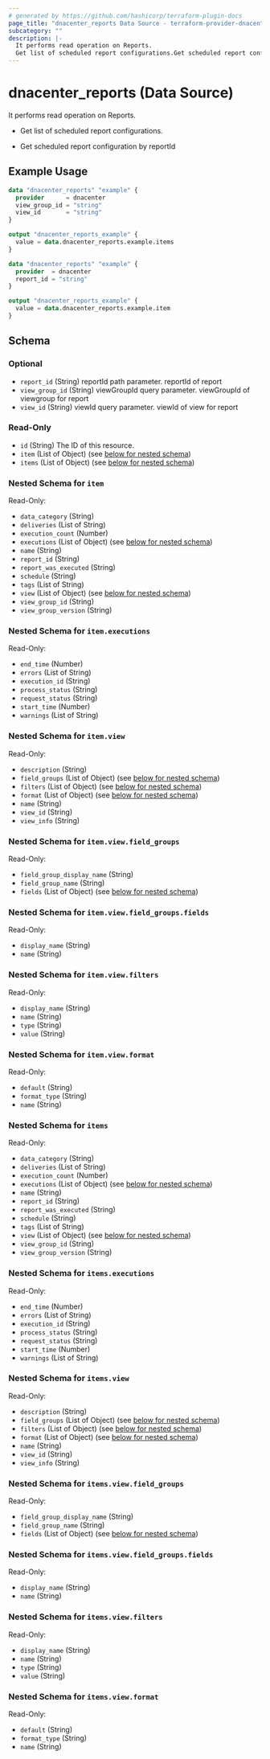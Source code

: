```yaml
---
# generated by https://github.com/hashicorp/terraform-plugin-docs
page_title: "dnacenter_reports Data Source - terraform-provider-dnacenter"
subcategory: ""
description: |-
  It performs read operation on Reports.
  Get list of scheduled report configurations.Get scheduled report configuration by reportId
---
```


# dnacenter_reports (Data Source)

It performs read operation on Reports.

- Get list of scheduled report configurations.

- Get scheduled report configuration by reportId

## Example Usage

```terraform
data "dnacenter_reports" "example" {
  provider      = dnacenter
  view_group_id = "string"
  view_id       = "string"
}

output "dnacenter_reports_example" {
  value = data.dnacenter_reports.example.items
}

data "dnacenter_reports" "example" {
  provider  = dnacenter
  report_id = "string"
}

output "dnacenter_reports_example" {
  value = data.dnacenter_reports.example.item
}
```

<!-- schema generated by tfplugindocs -->
## Schema

### Optional

- `report_id` (String) reportId path parameter. reportId of report
- `view_group_id` (String) viewGroupId query parameter. viewGroupId of viewgroup for report
- `view_id` (String) viewId query parameter. viewId of view for report

### Read-Only

- `id` (String) The ID of this resource.
- `item` (List of Object) (see [below for nested schema](#nestedatt--item))
- `items` (List of Object) (see [below for nested schema](#nestedatt--items))

<a id="nestedatt--item"></a>
### Nested Schema for `item`

Read-Only:

- `data_category` (String)
- `deliveries` (List of String)
- `execution_count` (Number)
- `executions` (List of Object) (see [below for nested schema](#nestedobjatt--item--executions))
- `name` (String)
- `report_id` (String)
- `report_was_executed` (String)
- `schedule` (String)
- `tags` (List of String)
- `view` (List of Object) (see [below for nested schema](#nestedobjatt--item--view))
- `view_group_id` (String)
- `view_group_version` (String)

<a id="nestedobjatt--item--executions"></a>
### Nested Schema for `item.executions`

Read-Only:

- `end_time` (Number)
- `errors` (List of String)
- `execution_id` (String)
- `process_status` (String)
- `request_status` (String)
- `start_time` (Number)
- `warnings` (List of String)


<a id="nestedobjatt--item--view"></a>
### Nested Schema for `item.view`

Read-Only:

- `description` (String)
- `field_groups` (List of Object) (see [below for nested schema](#nestedobjatt--item--view--field_groups))
- `filters` (List of Object) (see [below for nested schema](#nestedobjatt--item--view--filters))
- `format` (List of Object) (see [below for nested schema](#nestedobjatt--item--view--format))
- `name` (String)
- `view_id` (String)
- `view_info` (String)

<a id="nestedobjatt--item--view--field_groups"></a>
### Nested Schema for `item.view.field_groups`

Read-Only:

- `field_group_display_name` (String)
- `field_group_name` (String)
- `fields` (List of Object) (see [below for nested schema](#nestedobjatt--item--view--field_groups--fields))

<a id="nestedobjatt--item--view--field_groups--fields"></a>
### Nested Schema for `item.view.field_groups.fields`

Read-Only:

- `display_name` (String)
- `name` (String)



<a id="nestedobjatt--item--view--filters"></a>
### Nested Schema for `item.view.filters`

Read-Only:

- `display_name` (String)
- `name` (String)
- `type` (String)
- `value` (String)


<a id="nestedobjatt--item--view--format"></a>
### Nested Schema for `item.view.format`

Read-Only:

- `default` (String)
- `format_type` (String)
- `name` (String)




<a id="nestedatt--items"></a>
### Nested Schema for `items`

Read-Only:

- `data_category` (String)
- `deliveries` (List of String)
- `execution_count` (Number)
- `executions` (List of Object) (see [below for nested schema](#nestedobjatt--items--executions))
- `name` (String)
- `report_id` (String)
- `report_was_executed` (String)
- `schedule` (String)
- `tags` (List of String)
- `view` (List of Object) (see [below for nested schema](#nestedobjatt--items--view))
- `view_group_id` (String)
- `view_group_version` (String)

<a id="nestedobjatt--items--executions"></a>
### Nested Schema for `items.executions`

Read-Only:

- `end_time` (Number)
- `errors` (List of String)
- `execution_id` (String)
- `process_status` (String)
- `request_status` (String)
- `start_time` (Number)
- `warnings` (List of String)


<a id="nestedobjatt--items--view"></a>
### Nested Schema for `items.view`

Read-Only:

- `description` (String)
- `field_groups` (List of Object) (see [below for nested schema](#nestedobjatt--items--view--field_groups))
- `filters` (List of Object) (see [below for nested schema](#nestedobjatt--items--view--filters))
- `format` (List of Object) (see [below for nested schema](#nestedobjatt--items--view--format))
- `name` (String)
- `view_id` (String)
- `view_info` (String)

<a id="nestedobjatt--items--view--field_groups"></a>
### Nested Schema for `items.view.field_groups`

Read-Only:

- `field_group_display_name` (String)
- `field_group_name` (String)
- `fields` (List of Object) (see [below for nested schema](#nestedobjatt--items--view--field_groups--fields))

<a id="nestedobjatt--items--view--field_groups--fields"></a>
### Nested Schema for `items.view.field_groups.fields`

Read-Only:

- `display_name` (String)
- `name` (String)



<a id="nestedobjatt--items--view--filters"></a>
### Nested Schema for `items.view.filters`

Read-Only:

- `display_name` (String)
- `name` (String)
- `type` (String)
- `value` (String)


<a id="nestedobjatt--items--view--format"></a>
### Nested Schema for `items.view.format`

Read-Only:

- `default` (String)
- `format_type` (String)
- `name` (String)


